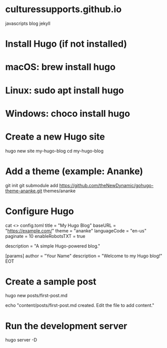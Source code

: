 # culturessupports.github.io
javascripts blog jekyll


# Install Hugo (if not installed)
# macOS: brew install hugo
# Linux: sudo apt install hugo
# Windows: choco install hugo

# Create a new Hugo site
hugo new site my-hugo-blog
cd my-hugo-blog

# Add a theme (example: Ananke)
git init
git submodule add https://github.com/theNewDynamic/gohugo-theme-ananke.git themes/ananke

# Configure Hugo
cat <<EOT >> config.toml
title = "My Hugo Blog"
baseURL = "https://example.com/"
theme = "ananke"
languageCode = "en-us"
paginate = 10
enableRobotsTXT = true

description = "A simple Hugo-powered blog."

[params]
  author = "Your Name"
  description = "Welcome to my Hugo blog!"
EOT

# Create a sample post
hugo new posts/first-post.md

echo "content/posts/first-post.md created. Edit the file to add content."

# Run the development server
hugo server -D
